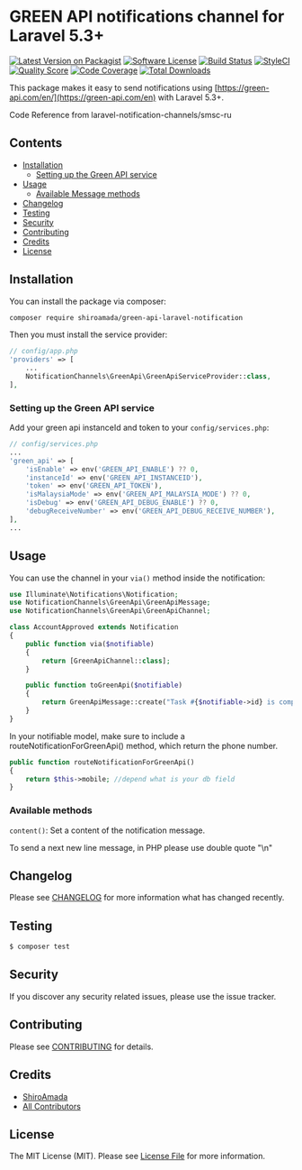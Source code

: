 # GREEN API notifications channel for Laravel 5.3+


[![Latest Version on Packagist](https://img.shields.io/packagist/v/shiroamada/green-api-laravel-notification?style=flat-square)](https://packagist.org/packages/shiroamada/green-api-laravel-notification)
[![Software License](https://img.shields.io/badge/license-MIT-brightgreen.svg?style=flat-square)](LICENSE.md)
[![Build Status](https://img.shields.io/travis/shiroamada/green-api-laravel-notification/master.svg?style=flat-square)](https://travis-ci.org/shiroamada/gosms)
[![StyleCI](https://styleci.io/repos/108503043/shield)](https://styleci.io/repos/108503043)
[![Quality Score](https://img.shields.io/scrutinizer/g/laravel-notification-channels/smsc-ru.svg?style=flat-square)](https://scrutinizer-ci.com/g/laravel-notification-channels/green-api-laravel-notification)
[![Code Coverage](https://img.shields.io/scrutinizer/coverage/g/laravel-notification-channels/smsc-ru/master.svg?style=flat-square)](https://scrutinizer-ci.com/g/shiroamada/green-api-laravel-notification/?branch=main)
[![Total Downloads](https://img.shields.io/packagist/dt/shiroamada/green-api-laravel-notification.svg?style=flat-square)](https://packagist.org/packages/shiroamada/green-api-laravel-notification)

This package makes it easy to send notifications using [https://green-api.com/en/](https://green-api.com/en) with Laravel 5.3+.

Code Reference from laravel-notification-channels/smsc-ru

## Contents

- [Installation](#installation)
    - [Setting up the Green API service](#setting-up-the-green-api-service)
- [Usage](#usage)
    - [Available Message methods](#available-message-methods)
- [Changelog](#changelog)
- [Testing](#testing)
- [Security](#security)
- [Contributing](#contributing)
- [Credits](#credits)
- [License](#license)


## Installation

You can install the package via composer:

```bash
composer require shiroamada/green-api-laravel-notification
```

Then you must install the service provider:
```php
// config/app.php
'providers' => [
    ...
    NotificationChannels\GreenApi\GreenApiServiceProvider::class,
],
```

### Setting up the Green API service

Add your green api instanceId and token to your `config/services.php`:

```php
// config/services.php
...
'green_api' => [
    'isEnable' => env('GREEN_API_ENABLE') ?? 0,
    'instanceId' => env('GREEN_API_INSTANCEID'),
    'token' => env('GREEN_API_TOKEN'),
    'isMalaysiaMode' => env('GREEN_API_MALAYSIA_MODE') ?? 0,
    'isDebug' => env('GREEN_API_DEBUG_ENABLE') ?? 0,
    'debugReceiveNumber' => env('GREEN_API_DEBUG_RECEIVE_NUMBER'),
],
...
```

## Usage

You can use the channel in your `via()` method inside the notification:

```php
use Illuminate\Notifications\Notification;
use NotificationChannels\GreenApi\GreenApiMessage;
use NotificationChannels\GreenApi\GreenApiChannel;

class AccountApproved extends Notification
{
    public function via($notifiable)
    {
        return [GreenApiChannel::class];
    }

    public function toGreenApi($notifiable)
    {
        return GreenApiMessage::create("Task #{$notifiable->id} is complete!");
    }
}
```

In your notifiable model, make sure to include a routeNotificationForGreenApi() method, which return the phone number.

```php
public function routeNotificationForGreenApi()
{
    return $this->mobile; //depend what is your db field
}
```

### Available methods

`content()`: Set a content of the notification message.

To send a next new line message, in PHP please use double quote "\n"

## Changelog

Please see [CHANGELOG](CHANGELOG.md) for more information what has changed recently.

## Testing

``` bash
$ composer test
```

## Security

If you discover any security related issues, please use the issue tracker.

## Contributing

Please see [CONTRIBUTING](CONTRIBUTING.md) for details.

## Credits

- [ShiroAmada](https://github.com/shiroamada)
- [All Contributors](../../contributors)

## License

The MIT License (MIT). Please see [License File](LICENSE.md) for more information.
